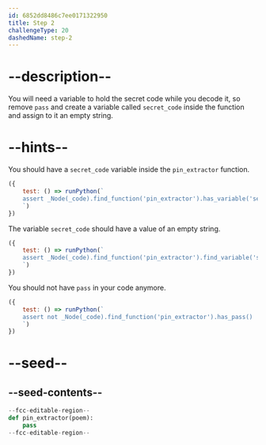 ```yaml
---
id: 6852dd8486c7ee0171322950
title: Step 2
challengeType: 20
dashedName: step-2
---
```


# --description--

You will need a variable to hold the secret code while you decode it, so remove `pass` and create a variable called `secret_code` inside the function and assign to it an empty string.

# --hints--

You should have a `secret_code` variable inside the `pin_extractor` function.

```js
({
    test: () => runPython(`
    assert _Node(_code).find_function('pin_extractor').has_variable('secret_code')
    `)
})
```

The variable `secret_code` should have a value of an empty string.

```js
({
    test: () => runPython(`
    assert _Node(_code).find_function('pin_extractor').find_variable('secret_code').is_equivalent('secret_code = ""')
    `)
})
```

You should not have `pass` in your code anymore.

```js
({
    test: () => runPython(`
    assert not _Node(_code).find_function('pin_extractor').has_pass()
    `)
})
```

# --seed--

## --seed-contents--

```py
--fcc-editable-region--
def pin_extractor(poem):
    pass
--fcc-editable-region--
```
